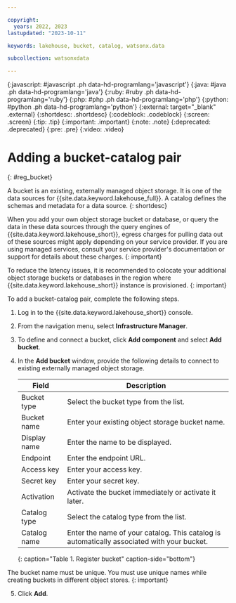 ```yaml
---

copyright:
  years: 2022, 2023
lastupdated: "2023-10-11"

keywords: lakehouse, bucket, catalog, watsonx.data

subcollection: watsonxdata

---
```


{:javascript: #javascript .ph data-hd-programlang='javascript'}
{:java: #java .ph data-hd-programlang='java'}
{:ruby: #ruby .ph data-hd-programlang='ruby'}
{:php: #php .ph data-hd-programlang='php'}
{:python: #python .ph data-hd-programlang='python'}
{:external: target="_blank" .external}
{:shortdesc: .shortdesc}
{:codeblock: .codeblock}
{:screen: .screen}
{:tip: .tip}
{:important: .important}
{:note: .note}
{:deprecated: .deprecated}
{:pre: .pre}
{:video: .video}

# Adding a bucket-catalog pair
{: #reg_bucket}

A bucket is an existing, externally managed object storage. It is one of the data sources for {{site.data.keyword.lakehouse_full}}. A catalog defines the schemas and metadata for a data source.
{: shortdesc}

When you add your own object storage bucket or database, or query the data in these data sources through the query engines of {{site.data.keyword.lakehouse_short}}, egress charges for pulling data out of these sources might apply depending on your service provider. If you are using managed services, consult your service provider's documentation or support for details about these charges.
{: important}

To reduce the latency issues, it is recommended to colocate your additional object storage buckets or databases in the region where {{site.data.keyword.lakehouse_short}} instance is provisioned.
{: important}


To add a bucket-catalog pair, complete the following steps.

1. Log in to the {{site.data.keyword.lakehouse_short}} console.
2. From the navigation menu, select **Infrastructure Manager**.
3. To define and connect a bucket, click **Add component** and select **Add bucket**.
4. In the **Add bucket** window, provide the following details to connect to existing externally managed object storage.

   | Field | Description |
   |--------------------------|----------------|
   | Bucket type | Select the bucket type from the list.|
   | Bucket name | Enter your existing object storage bucket name.|
   | Display name | Enter the name to be displayed.|
   | Endpoint | Enter the endpoint URL.|
   | Access key | Enter your access key. |
   | Secret key | Enter your secret key. |
   | Activation| Activate the bucket immediately or activate it later. |
   | Catalog type | Select the catalog type from the list.|
   | Catalog name | Enter the name of your catalog. This catalog is automatically associated with your bucket.|
   {: caption="Table 1. Register bucket" caption-side="bottom"}

The bucket name must be unique. You must use unique names while creating buckets in different object stores.
{: important}

5. Click **Add**.
